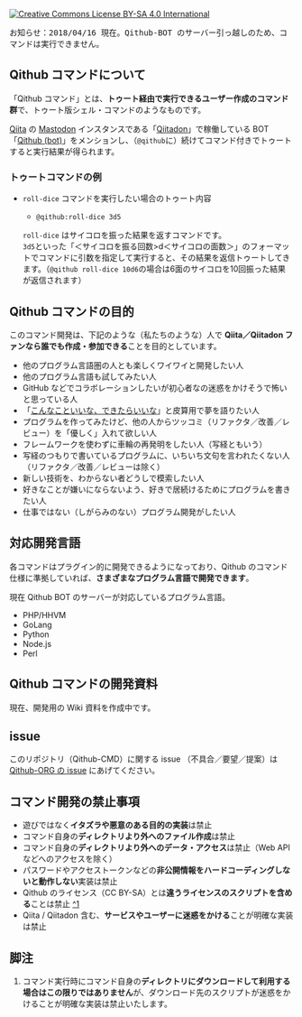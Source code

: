  [![Creative Commons License BY-SA 4.0 International](https://i.creativecommons.org/l/by-sa/4.0/80x15.png)](../LICENSE_OUTLINE.md "プラグインのライセンスについて")

<kbd>お知らせ：2018/04/16 現在。Qithub-BOT のサーバー引っ越しのため、コマンドは実行できません。</kbd>

## Qithub コマンドについて

「Qithub コマンド」とは、**トゥート経由で実行できるユーザー作成のコマンド群**で、トゥート版シェル・コマンドのようなものです。


[Qiita](https://qiita.com) の [Mastodon](https://ja.wikipedia.org/wiki/%E3%83%9E%E3%82%B9%E3%83%88%E3%83%89%E3%83%B3_(%E3%83%9F%E3%83%8B%E3%83%96%E3%83%AD%E3%82%B0)) インスタンスである「[Qiitadon](https://qiitadon.com)」で稼働している BOT「[Qithub (bot)](https://qiitadon.com/@qithub)」をメンションし、（`@qithub`に）続けてコマンド付きでトゥートすると実行結果が得られます。

### トゥートコマンドの例

- `roll-dice` コマンドを実行したい場合のトゥート内容

    - `@qithub:roll-dice 3d5`

    `roll-dice` はサイコロを振った結果を返すコマンドです。<br>`3d5`といった「＜サイコロを振る回数>d＜サイコロの面数＞」のフォーマットでコマンドに引数を指定して実行すると、その結果を返信トゥートしてきます。（`@qithub roll-dice 10d6`の場合は6面のサイコロを10回振った結果が返信されます）

## Qithub コマンドの目的

このコマンド開発は、下記のような（私たちのような）人で **Qiita／Qiitadon ファンなら誰でも作成・参加できる**ことを目的としています。

- 他のプログラム言語圏の人とも楽しくワイワイと開発したい人
- 他のプログラム言語も試してみたい人
- GitHub などでコラボレーションしたいが初心者なの迷惑をかけそうで怖いと思っている人
- 「[こんなこといいな、できたらいいな](https://github.com/Qithub-BOT/Qithub-ORG/issues/14)」と皮算用で夢を語りたい人
- プログラムを作ってみたけど、他の人からツッコミ（リファクタ／改善／レビュー）を「優しく」入れて欲しい人
- フレームワークを使わずに車輪の再発明をしたい人（写経ともいう）
- 写経のつもりで書いているプログラムに、いちいち文句を言われたくない人（リファクタ／改善／レビューは除く）
- 新しい技術を、わからない者どうしで模索したい人
- 好きなことが嫌いにならないよう、好きで居続けるためにプログラムを書きたい人
- 仕事ではない（しがらみのない）プログラム開発がしたい人


## 対応開発言語

各コマンドはプラグイン的に開発できるようになっており、Qithub のコマンド仕様に準拠していれば、**さまざまなプログラム言語で開発できます**。

現在 Qithub BOT のサーバーが対応しているプログラム言語。

- PHP/HHVM
- GoLang
- Python
- Node.js
- Perl

## Qithub コマンドの開発資料

現在、開発用の Wiki 資料を作成中です。

## issue

このリポジトリ（Qithub-CMD）に関する issue （不具合／要望／提案）は [Qithub-ORG の issue](https://github.com/Qithub-BOT/Qithub-ORG/issues) にあげてください。

## コマンド開発の禁止事項

- 遊びではなく**イタズラや悪意のある目的の実装**は禁止
- コマンド自身の**ディレクトリより外へのファイル作成**は禁止
- コマンド自身の**ディレクトリより外へのデータ・アクセス**は禁止（Web APIなどへのアクセスを除く）
- パスワードやアクセストークンなどの**非公開情報をハードコーディングしないと動作しない**実装は禁止
- Qithub のライセンス（CC BY-SA）とは**違うライセンスのスクリプトを含める**ことは禁止 [^1](#脚注)
- Qiita / Qiitadon 含む、**サービスやユーザーに迷惑をかける**ことが明確な実装は禁止

## 脚注 <a name="脚注">

1.  コマンド実行時にコマンド自身の**ディレクトリにダウンロードして利用する場合はこの限りではありません**が、ダウンロード先のスクリプトが迷惑をかけることが明確な実装は禁止いたします。
